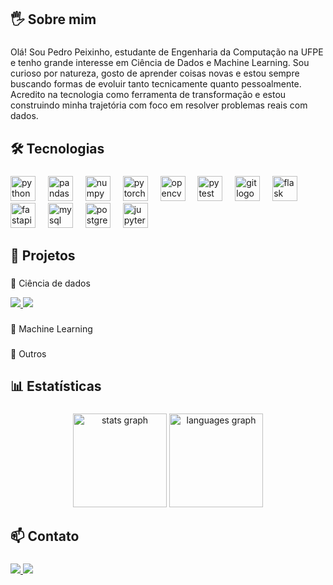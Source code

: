 <h2 align="left">🖐️ Sobre mim</h2>

###

<p align="left">Olá! Sou Pedro Peixinho, estudante de Engenharia da Computação na UFPE e tenho grande interesse em Ciência de Dados e Machine Learning. Sou curioso por natureza, gosto de aprender coisas novas e estou sempre buscando formas de evoluir tanto tecnicamente quanto pessoalmente. Acredito na tecnologia como ferramenta de transformação e estou construindo minha trajetória com foco em resolver problemas reais com dados.</p>

###

<h2 align="left">🛠️ Tecnologias</h2>

###

<div align="left">
  <img src="https://cdn.jsdelivr.net/gh/devicons/devicon/icons/python/python-original.svg" height="40" alt="python logo"  />
  <img width="12" />
  <img src="https://cdn.jsdelivr.net/gh/devicons/devicon/icons/pandas/pandas-original.svg" height="40" alt="pandas logo"  />
  <img width="12" />
  <img src="https://cdn.jsdelivr.net/gh/devicons/devicon/icons/numpy/numpy-original.svg" height="40" alt="numpy logo"  />
  <img width="12" />
  <img src="https://cdn.jsdelivr.net/gh/devicons/devicon/icons/pytorch/pytorch-original.svg" height="40" alt="pytorch logo"  />
  <img width="12" />
  <img src="https://cdn.jsdelivr.net/gh/devicons/devicon/icons/opencv/opencv-original.svg" height="40" alt="opencv logo"  />
  <img width="12" />
  <img src="https://cdn.jsdelivr.net/gh/devicons/devicon/icons/pytest/pytest-original.svg" height="40" alt="pytest logo"  />
  <img width="12" />
  <img src="https://cdn.jsdelivr.net/gh/devicons/devicon/icons/git/git-original.svg" height="40" alt="git logo"  />
  <img width="12" />
  <img src="https://cdn.jsdelivr.net/gh/devicons/devicon/icons/flask/flask-original.svg" height="40" alt="flask logo"  />
  <img width="12" />
  <img src="https://cdn.jsdelivr.net/gh/devicons/devicon/icons/fastapi/fastapi-original.svg" height="40" alt="fastapi logo"  />
  <img width="12" />
  <img src="https://cdn.jsdelivr.net/gh/devicons/devicon/icons/mysql/mysql-original.svg" height="40" alt="mysql logo"  />
  <img width="12" />
  <img src="https://cdn.jsdelivr.net/gh/devicons/devicon/icons/postgresql/postgresql-original.svg" height="40" alt="postgresql logo"  />
  <img width="12" />
  <img src="https://cdn.simpleicons.org/jupyter/F37626" height="40" alt="jupyter logo"  />
</div>

###

<h2 align="left">📁 Projetos</h2>

###

<p align="left">🔬 Ciência de dados</p>
<div align="left">
  <a href="https://github.com/V1ct0rC/Ciencia-de-Dados-Projeto-1">
    <img src="https://github-readme-stats.vercel.app/api/pin/?username=V1ct0rC&repo=Ciencia-de-Dados-Projeto-1&theme=react&hide_border=true" />
  </a>
  <a href="https://github.com/PedroPeixinho/Desafio_OnCase">
    <img src="https://github-readme-stats.vercel.app/api/pin/?username=PedroPeixinho&repo=Desafio_OnCase&theme=react&hide_border=true" />
  </a>
</div>

###

<p align="left">🤖 Machine Learning</p>

###

<p align="left">🧰 Outros</p>

###

<h2 align="left">📊 Estatísticas</h2>

###

<div align="center">
  <img src="https://github-readme-stats.vercel.app/api?username=PedroPeixinho&hide_title=false&hide_rank=false&show_icons=true&include_all_commits=true&count_private=true&disable_animations=false&theme=dracula&locale=en&hide_border=false&order=1" height="150" alt="stats graph"  />
  <img src="https://github-readme-stats.vercel.app/api/top-langs?username=PedroPeixinho&locale=en&hide_title=false&layout=compact&card_width=320&langs_count=5&theme=dracula&hide_border=false&order=2" height="150" alt="languages graph"  />
</div>

###

<h2 align="left">📫 Contato</h2>

###

<div align="left">
  <a href="mailto:pedrohenriquepeixinho@gmail.com" target="_blank">
    <img src="https://img.shields.io/badge/Gmail-D14836?style=for-the-badge&logo=gmail&logoColor=white"  />
  </a>
  <a href="https://br.linkedin.com/in/pedro-peixinho-832920235" target="_blank">
    <img src="https://img.shields.io/badge/LinkedIn-0077B5?style=for-the-badge&logo=linkedin&logoColor=white"/>
  </a>
</div>

###
